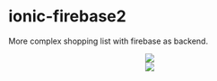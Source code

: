 # ionic-firebase2

More complex shopping list with firebase as backend.

<p align="center">
  <img src="https://raw.githubusercontent.com/jorgimello/ionic-firebase/master/firebase.png">
  </br>
  <img src="https://raw.githubusercontent.com/jorgimello/ionic-firebase2/master/screenshot.png">
</p>

